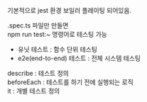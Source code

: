 기본적으로 jest 환경 보일러 플레이팅 되어있음.

.spec.ts 파일만 만들면  
npm run test:~ 명령어로 테스팅 가능

- 유닛 테스트 : 함수 단위 테스팅
- e2e(end-to-end) 테스트 : 전체 시스템 테스팅

describe : 테스트 정의  
beforeEach : 테스트를 하기 전에 실행되는 로직  
it : 개별 테스트 정의
